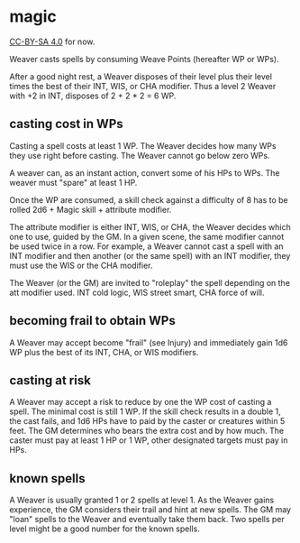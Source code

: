 
# magic

[CC-BY-SA 4.0](https://creativecommons.org/licenses/by-sa/4.0/legalcode) for now.

Weaver casts spells by consuming Weave Points (hereafter WP or WPs).

After a good night rest, a Weaver disposes of their level plus their level times the best of their INT, WIS, or CHA modifier. Thus a level 2 Weaver with +2 in INT, disposes of 2 + 2 * 2 = 6 WP.

## casting cost in WPs

Casting a spell costs at least 1 WP. The Weaver decides how many WPs they use right before casting. The Weaver cannot go below zero WPs.

A weaver can, as an instant action, convert some of his HPs to WPs. The weaver must "spare" at least 1 HP.

Once the WP are consumed, a skill check against a difficulty of 8 has to be rolled 2d6 + Magic skill + attribute modifier.

The attribute modifier is either INT, WIS, or CHA, the Weaver decides which one to use, guided by the GM. In a given scene, the same modifier cannot be used twice in a row. For example, a Weaver cannot cast a spell with an INT modifier and then another (or the same spell) with an INT modifier, they must use the WIS or the CHA modifier.

The Weaver (or the GM) are invited to "roleplay" the spell depending on the att modifier used. INT cold logic, WIS street smart, CHA force of will.

## becoming frail to obtain WPs

A Weaver may accept become "frail" (see Injury) and immediately gain 1d6 WP plus the best of its INT, CHA, or WIS modifiers.

## casting at risk

A Weaver may accept a risk to reduce by one the WP cost of casting a spell. The minimal cost is still 1 WP. If the skill check results in a double 1, the cast fails, and 1d6 HPs have to paid by the caster or creatures within 5 feet. The GM determines who bears the extra cost and by how much. The caster must pay at least 1 HP or 1 WP, other designated targets must pay in HPs.

## known spells

A Weaver is usually granted 1 or 2 spells at level 1. As the Weaver gains experience, the GM considers their trail and hint at new spells. The GM may "loan" spells to the Weaver and eventually take them back. Two spells per level might be a good number for the known spells.

